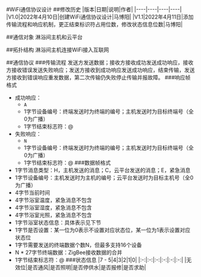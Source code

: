 #WiFi通信协议设计
##修改历史
|版本|日期|说明|作者|
|----|----|----|----|
|V1.0|2022年4月10日|创建WiFi通信协议设计|马博阳|
|V1.1|2022年4月11日|添加传输流程和响应机制，更正结束标识符占用位数，修改状态信息位数|马博阳|

##通信对象
淋浴间主机和云平台

##拓扑结构
淋浴间主机连接WiFi接入互联网

##通信协议
###传输流程
发送方发送数据；接收方接收成功发送成功响应，接收方接收错误发送失败响应；发送方接收到成功响应发送成功响应，结束传输，发送方接收到错误响应重发数据，第二次传输仍失败停止传输并报故障。
###响应帧格式
- 成功响应：
    - `A`
    - 1字节设备编号：终端发送时为终端的编号；主机发送时为目标终端号（全0为广播）
    - 1字节结束标志符：@
- 失败响应：
    - `N`
    - 1字节设备编号：终端发送时为终端的编号；主机发送时为目标终端号（全0为广播）
    - 1字节结束标志符：@
###数据帧格式
- 1字节消息类型：H，主机发送的消息；C，云平台发送的消息；E，紧急消息
- 1字节设备编号：主机发送时为主机的编号；云平台发送时为目标主机号（全0为广播）
- 4字节当前时间
- 4字节浴室温度，紧急消息不包含
- 4字节浴室湿度，紧急消息不包含
- 4字节浴室光照，紧急消息不包含
- 1字节浴室状态信息：具体表示见下节
- 1字节是否设置：某一位为0表示不设置对应状态位，某一位为1表示设置对应状态位
- 1字节需要发送的终端数据个数N，但最多支持16个设备
- N * 27字节终端数据：ZigBee接收数据的合并
- 1字节结束标志符：@
###状态信息
|7 - 5|4|3|2|1|0|
|:-:|:-:|:-:|:-:|:-:|:-:|
|无效位|是否通风|是否照明|是否停供水|是否报修|是否求助|
